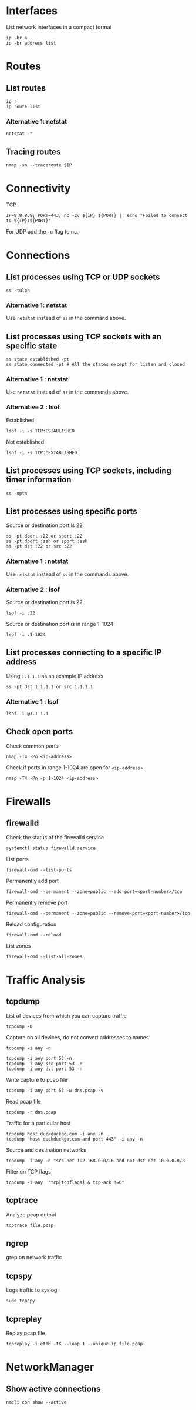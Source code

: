 # Interfaces
List network interfaces in a compact format
```
ip -br a
ip -br address list
```

# Routes
## List routes
```
ip r
ip route list
```
### Alternative 1: netstat
```
netstat -r
```
## Tracing routes
```
nmap -sn --traceroute $IP
```

# Connectivity
TCP
```
IP=8.8.8.8; PORT=443; nc -zv ${IP} ${PORT} || echo "Failed to connect to ${IP}:${PORT}"
```

For UDP add the `-u` flag to nc.

# Connections
## List processes using TCP or UDP sockets
```
ss -tulpn
```
### Alternative 1: netstat
Use `netstat` instead of `ss` in the command above.

## List processes using TCP sockets with an specific state
```
ss state established -pt
ss state connected -pt # All the states except for listen and closed
```
### Alternative 1 : netstat
Use `netstat` instead of `ss` in the commands above.

### Alternative 2 : lsof
Established
```
lsof -i -s TCP:ESTABLISHED
```

Not established
```
lsof -i -s TCP:^ESTABLISHED
```
## List processes using TCP sockets, including timer information
```
ss -optn
```

## List processes using specific ports
Source or destination port is 22
```
ss -pt dport :22 or sport :22
ss -pt dport :ssh or sport :ssh
ss -pt dst :22 or src :22
```
### Alternative 1 : netstat
Use `netstat` instead of `ss` in the commands above.

### Alternative 2 : lsof
Source or destination port is 22
```
lsof -i :22
```
Source or destination port is in range 1-1024
```
lsof -i :1-1024
```

## List processes connecting to a specific IP address
Using `1.1.1.1` as an example IP address
```
ss -pt dst 1.1.1.1 or src 1.1.1.1
```

### Alternative 1 : lsof
```
lsof -i @1.1.1.1
```

## Check open ports
Check common ports
```
nmap -T4 -Pn <ip-address>
```
Check if ports in range 1-1024 are open for `<ip-address>`
```
nmap -T4 -Pn -p 1-1024 <ip-address>
```

# Firewalls
## firewalld
Check the status of the firewalld service
```
systemctl status firewalld.service
```

List ports
```
firewall-cmd --list-ports
```

Permanently add port
```
firewall-cmd --permanent --zone=public --add-port=<port-number>/tcp
```

Permanently remove port
```
firewall-cmd --permanent --zone=public --remove-port=<port-number>/tcp
```

Reload configuration
```
firewall-cmd --reload
```

List zones
```
firewall-cmd --list-all-zones
```

# Traffic Analysis
## tcpdump
List of devices from which you can capture traffic
```
tcpdump -D
```

Capture on all devices, do not convert addresses to names
```
tcpdump -i any -n
```

```
tcpdump -i any port 53 -n
tcpdump -i any src port 53 -n
tcpdump -i any dst port 53 -n
```

Write capture to pcap file
```
tcpdump -i any port 53 -w dns.pcap -v
```
Read pcap file
```
tcpdump -r dns.pcap
```

Traffic for a particular host
```
tcpdump host duckduckgo.com -i any -n
tcpdump "host duckduckgo.com and port 443" -i any -n
```

Source and destination networks
```
tcpdump -i any -n "src net 192.168.0.0/16 and not dst net 10.0.0.0/8
```

Filter on TCP flags
```
tcpdump -i any  "tcp[tcpflags] & tcp-ack !=0"
```

## tcptrace
Analyze pcap output
```
tcptrace file.pcap
```

## ngrep
grep on network traffic

## tcpspy
Logs traffic to syslog
```
sudo tcpspy
```

## tcpreplay
Replay pcap file
```
tcpreplay -i eth0 -tK --loop 1 --unique-ip file.pcap
```

# NetworkManager
## Show active connections
```
nmcli con show --active
```